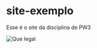 # site-exemplo
Esse é o site da disciplina de PW3

![Que legal](https://www.frasesdiarias.com.br/wp-content/uploads/2021/01/gif-bom-dia-chuva-de-carinho.gif)